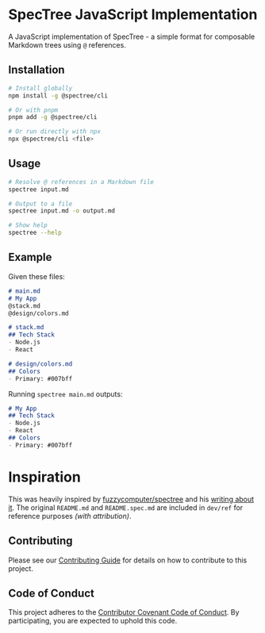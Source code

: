 # SpecTree JavaScript Implementation

A JavaScript implementation of SpecTree - a simple format for composable Markdown trees using `@` references.

## Installation

```sh
# Install globally
npm install -g @spectree/cli

# Or with pnpm
pnpm add -g @spectree/cli

# Or run directly with npx
npx @spectree/cli <file>
```

## Usage

```sh
# Resolve @ references in a Markdown file
spectree input.md

# Output to a file
spectree input.md -o output.md

# Show help
spectree --help
```

## Example

Given these files:

```markdown
# main.md
# My App
@stack.md
@design/colors.md

# stack.md
## Tech Stack
- Node.js
- React

# design/colors.md
## Colors
- Primary: #007bff
```

Running `spectree main.md` outputs:

```markdown
# My App
## Tech Stack
- Node.js
- React
## Colors
- Primary: #007bff
```

# Inspiration

This was heavily inspired by [fuzzycomputer/spectree](https://github.com/fuzzycomputer/spectree) and his [writing about it](https://www.fuzzycomputer.com/posts/spectree).
The original `README.md` and `README.spec.md` are included in `dev/ref` for reference purposes *(with attribution)*.

## Contributing

Please see our [Contributing Guide](CONTRIBUTING.md) for details on how to contribute to this project.

## Code of Conduct

This project adheres to the [Contributor Covenant Code of Conduct](CODE_OF_CONDUCT.md). By participating, you are expected to uphold this code.
